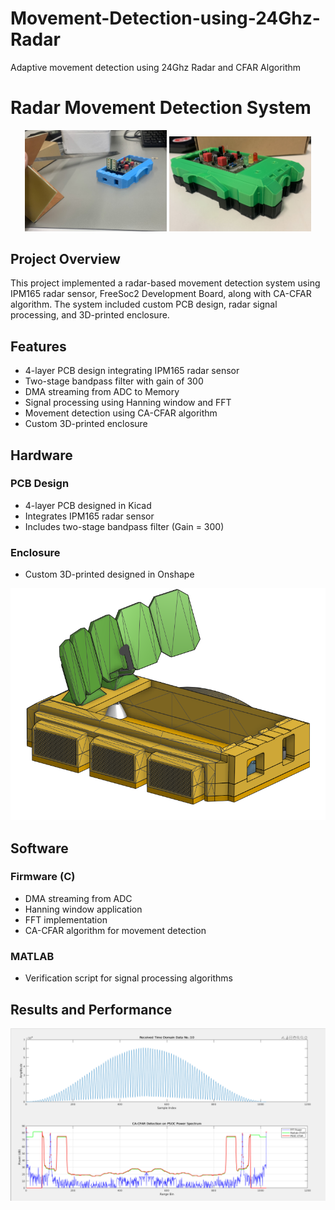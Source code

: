 # Movement-Detection-using-24Ghz-Radar
Adaptive movement detection using 24Ghz Radar and CFAR Algorithm


# Radar Movement Detection System
<p align="center">
  <img src="./docs/fig/top.jpg" width="45%" alt="Top View">
    <img src="./docs/fig/bot.jpg" width="45%" alt="Top View">

</p>


## Project Overview
This project implemented a radar-based movement detection system using  IPM165 radar sensor, FreeSoc2 Development Board, along with CA-CFAR algorithm. The system included custom PCB design, radar signal processing, and 3D-printed enclosure.

## Features
- 4-layer PCB design integrating IPM165 radar sensor
- Two-stage bandpass filter with gain of 300
- DMA streaming from ADC to Memory
- Signal processing using Hanning window and FFT
- Movement detection using CA-CFAR algorithm
- Custom 3D-printed enclosure

## Hardware
### PCB Design
- 4-layer PCB designed in Kicad
- Integrates IPM165 radar sensor
- Includes two-stage bandpass filter (Gain = 300)


### Enclosure
- Custom 3D-printed designed in Onshape

![Enclosure](./docs/fig/enclosure.png)

## Software
### Firmware (C)
- DMA streaming from ADC
- Hanning window application
- FFT implementation
- CA-CFAR algorithm for movement detection

### MATLAB
- Verification script for signal processing algorithms


## Results and Performance
![Results](./docs/fig/result.png)


